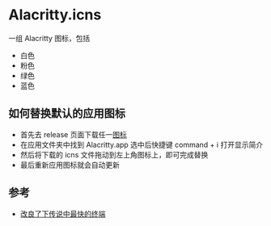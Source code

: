 # Alacritty.icns

一组 Alacritty 图标，包括

* 白色
* 粉色
* 绿色
* 蓝色

## 如何替换默认的应用图标

* 首先去 release 页面下载任一[图标](https://github.com/lewangdev/Alacritty.icns/releases/tag/v0.0.1)
* 在应用文件夹中找到 Alacritty.app 选中后快捷键 command + i 打开显示简介
* 然后将下载的 icns 文件拖动到左上角图标上，即可完成替换
* 最后重新应用图标就会自动更新

## 参考

* [改良了下传说中最快的终端](https://tw93.fun/2023-02-06/alacritty.html)
